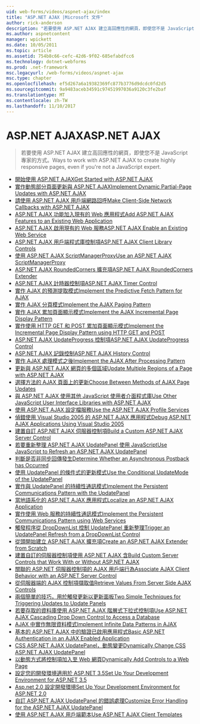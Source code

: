 ```yaml
---
uid: web-forms/videos/aspnet-ajax/index
title: "ASP.NET AJAX |Microsoft 文件"
author: rick-anderson
description: "若要使用 ASP.NET AJAX 建立高回應性的網頁，即使您不是 JavaScript 專家的方式。"
ms.author: aspnetcontent
manager: wpickett
ms.date: 10/05/2011
ms.topic: article
ms.assetid: 754b8c66-cefc-42d6-9f02-685efabdfcc6
ms.technology: dotnet-webforms
ms.prod: .net-framework
msc.legacyurl: /web-forms/videos/aspnet-ajax
msc.type: chapter
ms.openlocfilehash: ef5d267a6a19382369fc877b3776d9dcdc0fd2d5
ms.sourcegitcommit: 9a9483aceb34591c97451997036a9120c3fe2baf
ms.translationtype: MT
ms.contentlocale: zh-TW
ms.lasthandoff: 11/10/2017
---
```

<a name="aspnet-ajax"></a><span data-ttu-id="a4ba9-103">ASP.NET AJAX</span><span class="sxs-lookup"><span data-stu-id="a4ba9-103">ASP.NET AJAX</span></span>
====================
> <span data-ttu-id="a4ba9-104">若要使用 ASP.NET AJAX 建立高回應性的網頁，即使您不是 JavaScript 專家的方式。</span><span class="sxs-lookup"><span data-stu-id="a4ba9-104">Ways to work with ASP.NET AJAX to create highly responsive pages, even if you're not a JavaScript expert.</span></span>


- [<span data-ttu-id="a4ba9-105">開始使用 ASP.NET AJAX</span><span class="sxs-lookup"><span data-stu-id="a4ba9-105">Get Started with ASP.NET AJAX</span></span>](how-do-i-get-started-with-aspnet-ajax.md)
- [<span data-ttu-id="a4ba9-106">實作動態部分頁面更新與 ASP.NET AJAX</span><span class="sxs-lookup"><span data-stu-id="a4ba9-106">Implement Dynamic Partial-Page Updates with ASP.NET AJAX</span></span>](how-do-i-implement-dynamic-partial-page-updates-with-aspnet-ajax.md)
- [<span data-ttu-id="a4ba9-107">請使用 ASP.NET AJAX 用戶端網路回呼</span><span class="sxs-lookup"><span data-stu-id="a4ba9-107">Make Client-Side Network Callbacks with ASP.NET AJAX</span></span>](how-do-i-make-client-side-network-callbacks-with-aspnet-ajax.md)
- [<span data-ttu-id="a4ba9-108">ASP.NET AJAX 功能加入現有的 Web 應用程式</span><span class="sxs-lookup"><span data-stu-id="a4ba9-108">Add ASP.NET AJAX Features to an Existing Web Application</span></span>](how-do-i-add-aspnet-ajax-features-to-an-existing-web-application.md)
- [<span data-ttu-id="a4ba9-109">ASP.NET AJAX 啟用現有的 Web 服務</span><span class="sxs-lookup"><span data-stu-id="a4ba9-109">ASP.NET AJAX Enable an Existing Web Service</span></span>](how-do-i-aspnet-ajax-enable-an-existing-web-service.md)
- [<span data-ttu-id="a4ba9-110">ASP.NET AJAX 用戶端程式庫控制項</span><span class="sxs-lookup"><span data-stu-id="a4ba9-110">ASP.NET AJAX Client Library Controls</span></span>](how-do-i-use-the-aspnet-ajax-client-library-controls.md)
- [<span data-ttu-id="a4ba9-111">使用 ASP.NET AJAX ScriptManagerProxy</span><span class="sxs-lookup"><span data-stu-id="a4ba9-111">Use an ASP.NET AJAX ScriptManagerProxy</span></span>](how-do-i-use-an-aspnet-ajax-scriptmanagerproxy.md)
- [<span data-ttu-id="a4ba9-112">ASP.NET AJAX RoundedCorners 擴充項</span><span class="sxs-lookup"><span data-stu-id="a4ba9-112">ASP.NET AJAX RoundedCorners Extender</span></span>](how-do-i-use-the-aspnet-ajax-roundedcorners-extender.md)
- [<span data-ttu-id="a4ba9-113">ASP.NET AJAX 計時器控制項</span><span class="sxs-lookup"><span data-stu-id="a4ba9-113">ASP.NET AJAX Timer Control</span></span>](how-do-i-use-the-aspnet-ajax-timer-control.md)
- [<span data-ttu-id="a4ba9-114">實作 AJAX 的預測提取模式</span><span class="sxs-lookup"><span data-stu-id="a4ba9-114">Implement the Predictive Fetch Pattern for AJAX</span></span>](how-do-i-implement-the-predictive-fetch-pattern-for-ajax.md)
- [<span data-ttu-id="a4ba9-115">實作 AJAX 分頁模式</span><span class="sxs-lookup"><span data-stu-id="a4ba9-115">Implement the AJAX Paging Pattern</span></span>](how-do-i-implement-the-ajax-paging-pattern.md)
- [<span data-ttu-id="a4ba9-116">實作 AJAX 累加頁面顯示模式</span><span class="sxs-lookup"><span data-stu-id="a4ba9-116">Implement the AJAX Incremental Page Display Pattern</span></span>](how-do-i-implement-the-ajax-incremental-page-display-pattern.md)
- [<span data-ttu-id="a4ba9-117">實作使用 HTTP GET 和 POST 累加頁面顯示模式</span><span class="sxs-lookup"><span data-stu-id="a4ba9-117">Implement the Incremental Page Display Pattern using HTTP GET and POST</span></span>](how-do-i-implement-the-incremental-page-display-pattern-using-http-get-and-post.md)
- [<span data-ttu-id="a4ba9-118">ASP.NET AJAX UpdateProgress 控制項</span><span class="sxs-lookup"><span data-stu-id="a4ba9-118">ASP.NET AJAX UpdateProgress Control</span></span>](how-do-i-use-the-aspnet-ajax-updateprogress-control.md)
- [<span data-ttu-id="a4ba9-119">ASP.NET AJAX 記錄控制</span><span class="sxs-lookup"><span data-stu-id="a4ba9-119">ASP.NET AJAX History Control</span></span>](how-do-i-use-the-aspnet-ajax-history-control.md)
- [<span data-ttu-id="a4ba9-120">實作 AJAX 處理模式之後</span><span class="sxs-lookup"><span data-stu-id="a4ba9-120">Implement the AJAX After Processing Pattern</span></span>](how-do-i-implement-the-ajax-after-processing-pattern.md)
- [<span data-ttu-id="a4ba9-121">更新與 ASP.NET AJAX 網頁的多個區域</span><span class="sxs-lookup"><span data-stu-id="a4ba9-121">Update Multiple Regions of a Page with ASP.NET AJAX</span></span>](how-do-i-update-multiple-regions-of-a-page-with-aspnet-ajax.md)
- [<span data-ttu-id="a4ba9-122">選擇方法的 AJAX 頁面上的更新</span><span class="sxs-lookup"><span data-stu-id="a4ba9-122">Choose Between Methods of AJAX Page Updates</span></span>](how-do-i-choose-between-methods-of-ajax-page-updates.md)
- [<span data-ttu-id="a4ba9-123">與 ASP.NET AJAX 使用其他 JavaScript 使用者介面程式庫</span><span class="sxs-lookup"><span data-stu-id="a4ba9-123">Use Other JavaScript User Interface Libraries with ASP.NET AJAX</span></span>](how-do-i-use-other-javascript-user-interface-libraries-with-aspnet-ajax.md)
- [<span data-ttu-id="a4ba9-124">使用 ASP.NET AJAX 設定檔服務</span><span class="sxs-lookup"><span data-stu-id="a4ba9-124">Use the ASP.NET AJAX Profile Services</span></span>](how-do-i-use-the-aspnet-ajax-profile-services.md)
- [<span data-ttu-id="a4ba9-125">偵錯使用 Visual Studio 2005 的 ASP.NET AJAX 應用程式</span><span class="sxs-lookup"><span data-stu-id="a4ba9-125">Debug ASP.NET AJAX Applications Using Visual Studio 2005</span></span>](how-do-i-debug-aspnet-ajax-applications-using-visual-studio-2005.md)
- [<span data-ttu-id="a4ba9-126">建置自訂 ASP.NET AJAX 伺服器控制項</span><span class="sxs-lookup"><span data-stu-id="a4ba9-126">Build a Custom ASP.NET AJAX Server Control</span></span>](how-do-i-build-a-custom-aspnet-ajax-server-control.md)
- [<span data-ttu-id="a4ba9-127">若要重新整理 ASP.NET AJAX UpdatePanel 使用 JavaScript</span><span class="sxs-lookup"><span data-stu-id="a4ba9-127">Use JavaScript to Refresh an ASP.NET AJAX UpdatePanel</span></span>](how-do-i-use-javascript-to-refresh-an-aspnet-ajax-updatepanel.md)
- [<span data-ttu-id="a4ba9-128">判斷是否非同步回傳發生</span><span class="sxs-lookup"><span data-stu-id="a4ba9-128">Determine Whether an Asynchronous Postback has Occurred</span></span>](how-do-i-determine-whether-an-asynchronous-postback-has-occurred.md)
- [<span data-ttu-id="a4ba9-129">使用 UpdatePanel 的條件式的更新模式</span><span class="sxs-lookup"><span data-stu-id="a4ba9-129">Use the Conditional UpdateMode of the UpdatePanel</span></span>](how-do-i-use-the-conditional-updatemode-of-the-updatepanel.md)
- [<span data-ttu-id="a4ba9-130">實作與 UpdatePanel 的持續性通訊模式</span><span class="sxs-lookup"><span data-stu-id="a4ba9-130">Implement the Persistent Communications Pattern with the UpdatePanel</span></span>](how-do-i-implement-the-persistent-communications-pattern-with-the-updatepanel.md)
- [<span data-ttu-id="a4ba9-131">當地語系化的 ASP.NET AJAX 應用程式</span><span class="sxs-lookup"><span data-stu-id="a4ba9-131">Localize an ASP.NET AJAX Application</span></span>](how-do-i-localize-an-aspnet-ajax-application.md)
- [<span data-ttu-id="a4ba9-132">實作使用 Web 服務的持續性通訊模式</span><span class="sxs-lookup"><span data-stu-id="a4ba9-132">Implement the Persistent Communications Pattern using Web Services</span></span>](how-do-i-implement-the-persistent-communications-pattern-using-web-services.md)
- [<span data-ttu-id="a4ba9-133">觸發程序從 DropDownList 控制 UpdatePanel 重新整理</span><span class="sxs-lookup"><span data-stu-id="a4ba9-133">Trigger an UpdatePanel Refresh from a DropDownList Control</span></span>](how-do-i-trigger-an-updatepanel-refresh-from-a-dropdownlist-control.md)
- [<span data-ttu-id="a4ba9-134">從頭開始建立 ASP.NET AJAX 擴充項</span><span class="sxs-lookup"><span data-stu-id="a4ba9-134">Create an ASP.NET AJAX Extender from Scratch</span></span>](how-do-i-create-an-aspnet-ajax-extender-from-scratch.md)
- [<span data-ttu-id="a4ba9-135">建置自訂的伺服器控制項使用 ASP.NET AJAX 含</span><span class="sxs-lookup"><span data-stu-id="a4ba9-135">Build Custom Server Controls that Work With or Without ASP.NET AJAX</span></span>](how-do-i-build-custom-server-controls-that-work-with-or-without-aspnet-ajax.md)
- [<span data-ttu-id="a4ba9-136">關聯的 ASP.NET 伺服器控制項的 AJAX 用戶端行為</span><span class="sxs-lookup"><span data-stu-id="a4ba9-136">Associate AJAX Client Behavior with an ASP.NET Server Control</span></span>](how-do-i-associate-ajax-client-behavior-with-an-aspnet-server-control.md)
- [<span data-ttu-id="a4ba9-137">從伺服器端的 AJAX 控制項擷取值</span><span class="sxs-lookup"><span data-stu-id="a4ba9-137">Retrieve Values From Server Side AJAX Controls</span></span>](how-do-i-retrieve-values-from-server-side-ajax-controls.md)
- [<span data-ttu-id="a4ba9-138">兩個簡單的技巧，用於觸發更新以更新面板</span><span class="sxs-lookup"><span data-stu-id="a4ba9-138">Two Simple Techniques for Triggering Updates to Update Panels</span></span>](two-simple-techniques-for-triggering-updates-to-update-panels.md)
- [<span data-ttu-id="a4ba9-139">若要存取的資料庫使用 ASP.NET AJAX 階層式下拉式控制項</span><span class="sxs-lookup"><span data-stu-id="a4ba9-139">Use ASP.NET AJAX Cascading Drop Down Control to Access a Database</span></span>](use-aspnet-ajax-cascading-drop-down-control-to-access-a-database.md)
- [<span data-ttu-id="a4ba9-140">AJAX 中實作無限資料模式</span><span class="sxs-lookup"><span data-stu-id="a4ba9-140">Implement Infinite Data Patterns in AJAX</span></span>](implement-infinite-data-patterns-in-ajax.md)
- [<span data-ttu-id="a4ba9-141">基本的 ASP.NET AJAX 中的驗證已啟用應用程式</span><span class="sxs-lookup"><span data-stu-id="a4ba9-141">Basic ASP.NET Authentication in an AJAX Enabled Application</span></span>](basic-aspnet-authentication-in-an-ajax-enabled-application.md)
- [<span data-ttu-id="a4ba9-142">CSS ASP.NET AJAX UpdatePanel，動態變更</span><span class="sxs-lookup"><span data-stu-id="a4ba9-142">Dynamically Change CSS ASP.NET AJAX UpdatePanel</span></span>](how-to-dynamically-change-css-using-the-aspnet-ajax-updatepanel.md)
- [<span data-ttu-id="a4ba9-143">以動態方式將控制項加入至 Web 網頁</span><span class="sxs-lookup"><span data-stu-id="a4ba9-143">Dynamically Add Controls to a Web Page</span></span>](how-to-dynamically-add-controls-to-a-web-page.md)
- [<span data-ttu-id="a4ba9-144">設定您的開發環境適用於 ASP.NET 3.5</span><span class="sxs-lookup"><span data-stu-id="a4ba9-144">Set Up Your Development Environment for ASP.NET 3.5</span></span>](set-up-your-development-environment-for-aspnet-35.md)
- [<span data-ttu-id="a4ba9-145">Asp.net 2.0 設定開發環境</span><span class="sxs-lookup"><span data-stu-id="a4ba9-145">Set Up Your Development Environment for ASP.NET 2.0</span></span>](set-up-your-development-environment-for-aspnet-20.md)
- [<span data-ttu-id="a4ba9-146">自訂 ASP.NET AJAX UpdatePanel 的錯誤處理</span><span class="sxs-lookup"><span data-stu-id="a4ba9-146">Customize Error Handling for the ASP.NET AJAX UpdatePanel</span></span>](how-do-i-customize-error-handling-for-the-aspnet-ajax-updatepanel.md)
- [<span data-ttu-id="a4ba9-147">使用 ASP.NET AJAX 用戶端範本</span><span class="sxs-lookup"><span data-stu-id="a4ba9-147">Use ASP.NET AJAX Client Templates</span></span>](how-do-i-use-aspnet-ajax-client-templates.md)
